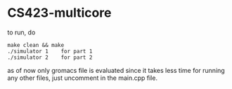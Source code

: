 # CS423-multicore

to run, do 
```
make clean && make
./simulator 1    for part 1
./simulator 2    for part 2
```
as of now only gromacs file is evaluated since it takes less time
for running any other files, just uncomment in the main.cpp file.
